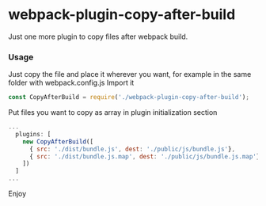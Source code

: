 # webpack-plugin-copy-after-build
Just one more plugin to copy files after webpack build.

### Usage
Just copy the file and place it wherever you want, for example in the same folder with webpack.config.js
Import it
```Javascript
const CopyAfterBuild = require('./webpack-plugin-copy-after-build');
```
Put files you want to copy as array in plugin initialization section

```Javascript
...
  plugins: [
    new CopyAfterBuild([
      { src: './dist/bundle.js', dest: './public/js/bundle.js'},
      { src: './dist/bundle.js.map', dest: './public/js/bundle.js.map'}
    ])
  ]
...  
```
Enjoy
